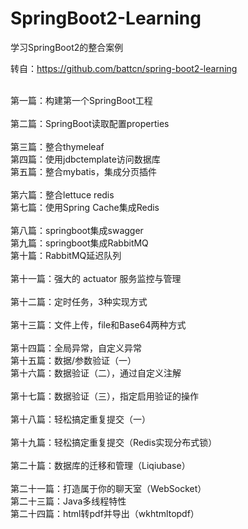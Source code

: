 # SpringBoot2-Learning
学习SpringBoot2的整合案例

转自：https://github.com/battcn/spring-boot2-learning

<br>第一篇：构建第一个SpringBoot工程	
<br>第二篇：SpringBoot读取配置properties	
<br>第三篇：整合thymeleaf	
<br>第四篇：使用jdbctemplate访问数据库	
<br>第五篇：整合mybatis，集成分页插件	
<br>第六篇：整合lettuce redis	
<br>第七篇：使用Spring Cache集成Redis	
<br>第八篇：springboot集成swagger	
<br>第九篇：springboot集成RabbitMQ
<br>第十篇：RabbitMQ延迟队列	
<br>第十一篇：强大的 actuator 服务监控与管理	
<br>第十二篇：定时任务，3种实现方式	
<br>第十三篇：文件上传，file和Base64两种方式	
<br>第十四篇：全局异常，自定义异常	
<br>第十五篇：数据/参数验证（一）	
<br>第十六篇：数据验证（二），通过自定义注解	
<br>第十七篇：数据验证（三），指定启用验证的操作	
<br>第十八篇：轻松搞定重复提交（一）	
<br>第十九篇：轻松搞定重复提交（Redis实现分布式锁）	
<br>第二十篇：数据库的迁移和管理（Liqiubase）	
<br>第二十一篇：打造属于你的聊天室（WebSocket）
<br>第二十三篇：Java多线程特性
<br>第二十四篇：html转pdf并导出（wkhtmltopdf）		

